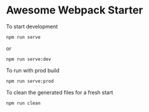 # Awesome Webpack Starter

To start development

```bash
npm run serve
```
or 

```bash
npm run serve:dev
```

To run with prod build

```bash
npm run serve:prod
```

To clean the generated files for a fresh start

```bash
npm run clean
```
